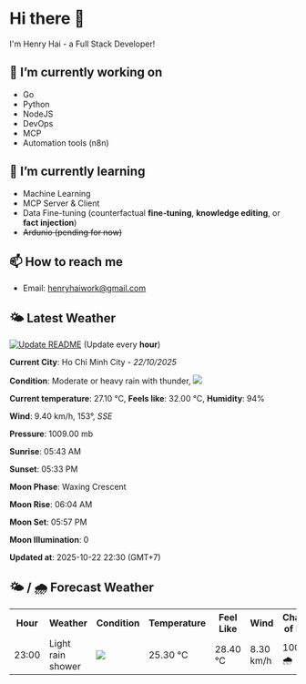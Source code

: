 # Hi there 👋

I'm Henry Hai - a Full Stack Developer!

## 🔭 I’m currently working on

- Go
- Python
- NodeJS
- DevOps
- MCP
- Automation tools (n8n)

## 🌱 I’m currently learning

- Machine Learning
- MCP Server & Client
- Data Fine-tuning (counterfactual **fine‑tuning**, **knowledge editing**, or **fact injection**)
- ~~Ardunio (pending for now)~~

## 📫 How to reach me

- Email: <henryhaiwork@gmail.com>

## 🌤️ Latest Weather
[![Update README](https://github.com/henry0hai/henry0hai/actions/workflows/udpateReadme.yml/badge.svg)](https://github.com/henry0hai/henry0hai/actions/workflows/udpateReadme.yml)
(Update every **hour**)
<!-- CURRENT_WEATHER:START -->
**Current City**: Ho Chi Minh City - *22/10/2025*

**Condition**: Moderate or heavy rain with thunder, <img src="https://cdn.weatherapi.com/weather/64x64/night/389.png"/>

**Current temperature**: 27.10 °C, **Feels like**: 32.00 °C, **Humidity**: 94%

**Wind**: 9.40 km/h, 153°, *SSE*

**Pressure**: 1009.00 mb

**Sunrise**: 05:43 AM

**Sunset**: 05:33 PM

**Moon Phase**: Waxing Crescent

**Moon Rise**: 06:04 AM

**Moon Set**: 05:57 PM

**Moon Illumination**: 0

**Updated at**: 2025-10-22 22:30 (GMT+7)<!-- CURRENT_WEATHER:END -->

## 🌤️ / 🌧️ Forecast Weather
<!-- FORECAST_WEATHER:START -->
<table>
		<tr>
			<th>Hour</th>
			<th>Weather</th>
			<th>Condition</th>
			<th>Temperature</th>
			<th>Feel Like</th>
			<th>Wind</th>
			<th>Chance of Rain</th>
		</tr>
				<tr>
					<td>23:00</td>
					<td>Light rain shower</td>
					<td><img src='https://cdn.weatherapi.com/weather/64x64/night/353.png'/></td>
					<td>25.30 °C</td>
					<td>28.40 °C</td>
					<td>8.30 km/h</td>
					<td>100 % 🌧️</td>
				</tr>
</table>
<!-- FORECAST_WEATHER:END -->
